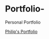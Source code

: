# Portfolio-
Personal Portfolio

[Philip's Portfolio](https://philari.github.io/Portfolio/template/philip.html)
